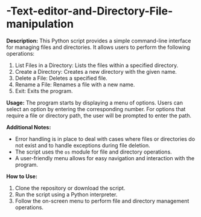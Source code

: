 # -Text-editor-and-Directory-File-manipulation

**Description:**
This Python script provides a simple command-line interface for managing files and directories. It allows users to perform the following operations:

1. List Files in a Directory: Lists the files within a specified directory.
2. Create a Directory: Creates a new directory with the given name.
3. Delete a File: Deletes a specified file.
4. Rename a File: Renames a file with a new name.
5. Exit: Exits the program.

**Usage:**
The program starts by displaying a menu of options. Users can select an option by entering the corresponding number. For options that require a file or directory path, the user will be prompted to enter the path.

**Additional Notes:**
- Error handling is in place to deal with cases where files or directories do not exist and to handle exceptions during file deletion.
- The script uses the `os` module for file and directory operations.
- A user-friendly menu allows for easy navigation and interaction with the program.

**How to Use:**
1. Clone the repository or download the script.
2. Run the script using a Python interpreter.
3. Follow the on-screen menu to perform file and directory management operations.
